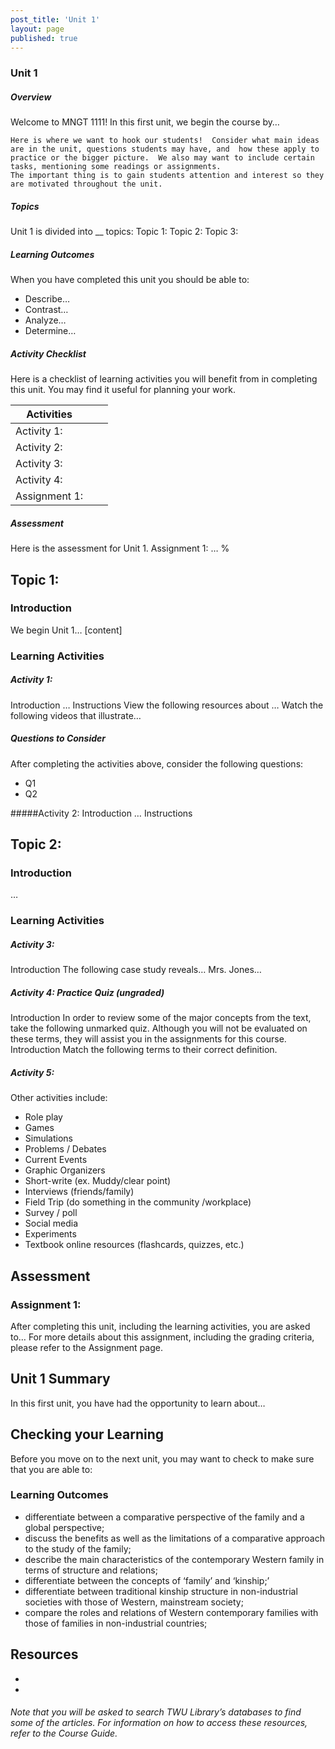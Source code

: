 ```yaml
---
post_title: 'Unit 1'
layout: page
published: true
---
```

### Unit 1  
##### Overview

Welcome to MNGT 1111!  In this first unit, we begin the course by…
```
Here is where we want to hook our students!  Consider what main ideas are in the unit, questions students may have, and  how these apply to practice or the bigger picture.  We also may want to include certain tasks, mentioning some readings or assignments.
The important thing is to gain students attention and interest so they are motivated throughout the unit.
```

##### Topics
Unit 1 is divided into __ topics:
Topic 1: 
Topic 2: 
Topic 3: 

##### Learning Outcomes
When you have completed this unit you should be able to:
* Describe…
* Contrast…
* Analyze…
* Determine…

##### Activity Checklist
Here is a checklist of learning activities you will benefit from in completing this unit. You may find it useful for planning your work. 

|Activities| | |
|----|----|----|
| Activity 1:| | |
| Activity 2:| | |
| Activity 3:| | |
| Activity 4:| | |
| Assignment 1:| | |

##### Assessment
Here is the assessment for Unit 1. 
Assignment 1: …
%


## Topic 1: 
### Introduction
We begin Unit 1…
[content]

### Learning Activities
##### Activity 1: 
Introduction
…
Instructions
View the following resources about …
Watch the following videos that illustrate…

##### Questions to Consider
After completing the activities above, consider the following questions:

* Q1
* Q2

#####Activity 2: 
Introduction
…
Instructions

## Topic 2: 
### Introduction
…

### Learning Activities
##### Activity 3: 
Introduction
The following case study reveals… 
Mrs. Jones…
 



##### Activity 4: Practice Quiz (ungraded)
Introduction
In order to review some of the major concepts from the text, take the following unmarked quiz.  Although you will not be evaluated on these terms, they will assist you in the assignments for this course.
Introduction
Match the following terms to their correct definition.

##### Activity 5:
Other activities include:
* Role play
* Games
* Simulations
* Problems / Debates
* Current Events
* Graphic Organizers
* Short-write  (ex. Muddy/clear point)
* Interviews (friends/family)
* Field Trip (do something in the community /workplace) 
* Survey / poll
* Social media
* Experiments
* Textbook online resources (flashcards, quizzes, etc.)


## Assessment
### Assignment 1: 
After completing this unit, including the learning activities, you are asked to…
For more details about this assignment, including the grading criteria, please refer to the Assignment page.

## Unit 1 Summary
In this first unit, you have had the opportunity to learn about…


## Checking your Learning
Before you move on to the next unit, you may want to check to make sure that you are able to: 

### Learning Outcomes

* differentiate between a comparative perspective of the family and a global perspective;
* discuss the benefits as well as the limitations of a comparative approach to the study of the family;
* describe the main characteristics of the contemporary Western family in terms of structure and relations;
* differentiate between the concepts of ‘family’ and ‘kinship;’
* differentiate between traditional kinship structure in non-industrial societies with those of Western, mainstream society;
* compare the roles and relations of Western contemporary families with those of families in non-industrial countries;


## Resources
* 
* 

###### Note that you will be asked to search TWU Library’s databases to find some of the articles. For information on how to access these resources, refer to the Course Guide.

